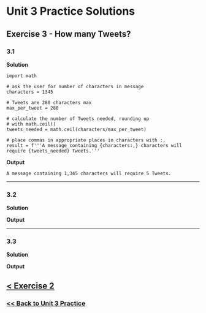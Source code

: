 # Unit 3 Practice Solutions

## Exercise 3 - How many Tweets?

### **3.1**

**Solution**

    import math

    # ask the user for number of characters in message
    characters = 1345

    # Tweets are 280 characters max
    max_per_tweet = 280

    # calculate the number of Tweets needed, rounding up
    # with math.ceil()
    tweets_needed = math.ceil(characters/max_per_tweet)

    # place commas in appropriate places in characters with :,
    result = f'''A message containing {characters:,} characters will require {tweets_needed} Tweets.'''

**Output**

    A message containing 1,345 characters will require 5 Tweets.

---

### **3.2**

**Solution**

    

**Output**

    

---

### **3.3**

**Solution**

    


**Output**

    

## [< Exercise 2](../exercise_2.md)

### [<< Back to Unit 3 Practice](/practice/unit_3/)
